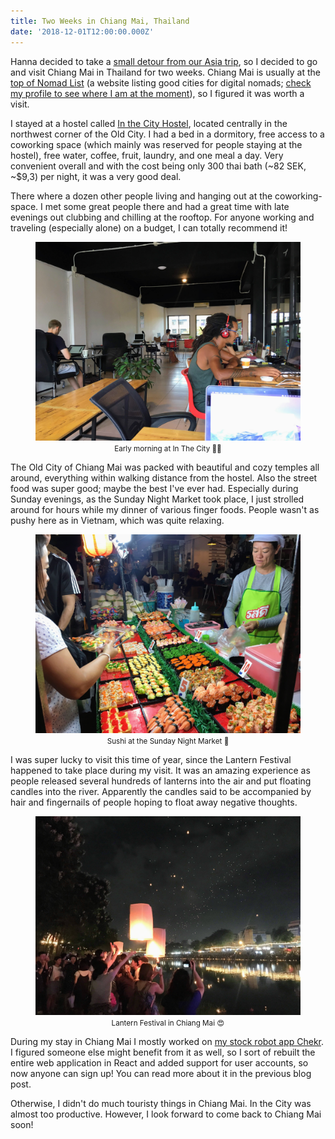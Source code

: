 ```yaml
---
title: Two Weeks in Chiang Mai, Thailand
date: '2018-12-01T12:00:00.000Z'
---
```


Hanna decided to take a [small detour from our Asia trip](http://www.hannasoderquist.se/blog/ett-halvt-varv-runt-jorden), so I decided to go and visit Chiang Mai in Thailand for two weeks. Chiang Mai is usually at the [top of Nomad List](https://nomadlist.com/) (a website listing good cities for digital nomads; [check my profile to see where I am at the moment](https://nomadlist.com/@niklaslavrell)), so I figured it was worth a visit.

I stayed at a hostel called [In the City Hostel](https://goo.gl/maps/VYH8db9rnCG2), located centrally in the northwest corner of the Old City. I had a bed in a dormitory, free access to a coworking space (which mainly was reserved for people staying at the hostel), free water, coffee, fruit, laundry, and one meal a day. Very convenient overall and with the cost being only 300 thai bath (~82 SEK, ~\$9,3) per night, it was a very good deal.

There where a dozen other people living and hanging out at the coworking-space. I met some great people there and had a great time with late evenings out clubbing and chilling at the rooftop. For anyone working and traveling (especially alone) on a budget, I can totally recommend it!

<div style="text-align:center">
  <figure>
    <img src="./in-the-city-coworking.jpg" alt="Early morning at In The City" />
    <figcaption>
      <small>Early morning at In The City 👨‍💻</small>
    </figcaption>
  </figure>
</div>

The Old City of Chiang Mai was packed with beautiful and cozy temples all around, everything within walking distance from the hostel. Also the street food was super good; maybe the best I've ever had. Especially during Sunday evenings, as the Sunday Night Market took place, I just strolled around for hours while my dinner of various finger foods. People wasn't as pushy here as in Vietnam, which was quite relaxing.

<div style="text-align:center">
  <figure>
    <img src="./sunday-night-market.jpg" alt="Sushi at the Sunday Night Market" />
    <figcaption>
      <small>Sushi at the Sunday Night Market 🍣</small>
    </figcaption>
  </figure>
</div>

I was super lucky to visit this time of year, since the Lantern Festival happened to take place during my visit. It was an amazing experience as people released several hundreds of lanterns into the air and put floating candles into the river. Apparently the candles said to be accompanied by hair and fingernails of people hoping to float away negative thoughts.

<div style="text-align:center">
  <figure>
    <img src="./lantern-festival.jpg" alt="Lantern Festival in Chiang Mai" />
    <figcaption>
      <small>Lantern Festival in Chiang Mai 😍</small>
    </figcaption>
  </figure>
</div>

During my stay in Chiang Mai I mostly worked on [my stock robot app Chekr](https://www.chekr.app/). I figured someone else might benefit from it as well, so I sort of rebuilt the entire web application in React and added support for user accounts, so now anyone can sign up! You can read more about it in the previous blog post.

Otherwise, I didn't do much touristy things in Chiang Mai. In the City was almost too productive. However, I look forward to come back to Chiang Mai soon!
